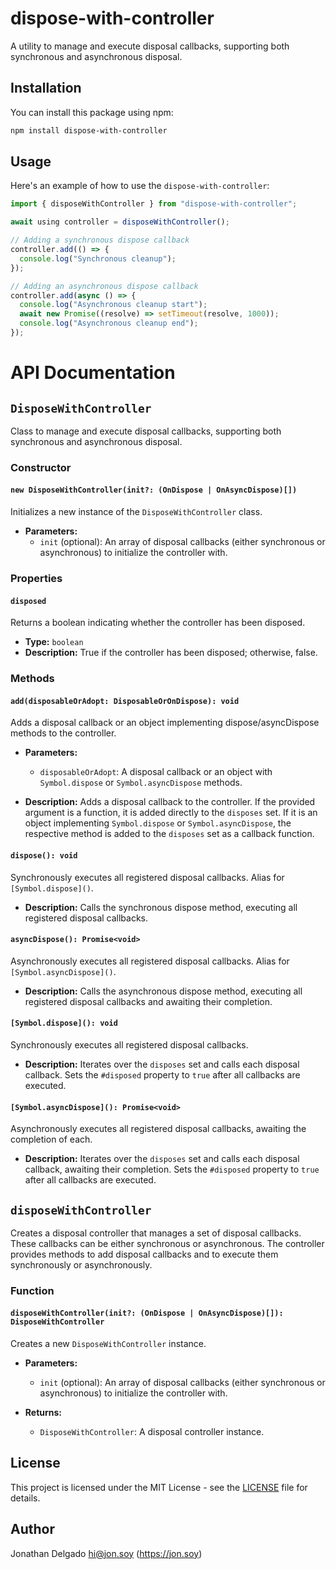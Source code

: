 # dispose-with-controller

A utility to manage and execute disposal callbacks, supporting both synchronous and asynchronous disposal.

## Installation

You can install this package using npm:

```bash
npm install dispose-with-controller
```

## Usage

Here's an example of how to use the `dispose-with-controller`:

```ts
import { disposeWithController } from "dispose-with-controller";

await using controller = disposeWithController();

// Adding a synchronous dispose callback
controller.add(() => {
  console.log("Synchronous cleanup");
});

// Adding an asynchronous dispose callback
controller.add(async () => {
  console.log("Asynchronous cleanup start");
  await new Promise((resolve) => setTimeout(resolve, 1000));
  console.log("Asynchronous cleanup end");
});
```

# API Documentation

## `DisposeWithController`

Class to manage and execute disposal callbacks, supporting both synchronous and asynchronous disposal.

### Constructor

#### `new DisposeWithController(init?: (OnDispose | OnAsyncDispose)[])`

Initializes a new instance of the `DisposeWithController` class.

- **Parameters:**
  - `init` (optional): An array of disposal callbacks (either synchronous or asynchronous) to initialize the controller with.

### Properties

#### `disposed`

Returns a boolean indicating whether the controller has been disposed.

- **Type:** `boolean`
- **Description:** True if the controller has been disposed; otherwise, false.

### Methods

#### `add(disposableOrAdopt: DisposableOrOnDispose): void`

Adds a disposal callback or an object implementing dispose/asyncDispose methods to the controller.

- **Parameters:**

  - `disposableOrAdopt`: A disposal callback or an object with `Symbol.dispose` or `Symbol.asyncDispose` methods.

- **Description:** Adds a disposal callback to the controller. If the provided argument is a function, it is added directly to the `disposes` set. If it is an object implementing `Symbol.dispose` or `Symbol.asyncDispose`, the respective method is added to the `disposes` set as a callback function.

#### `dispose(): void`

Synchronously executes all registered disposal callbacks. Alias for `[Symbol.dispose]()`.

- **Description:** Calls the synchronous dispose method, executing all registered disposal callbacks.

#### `asyncDispose(): Promise<void>`

Asynchronously executes all registered disposal callbacks. Alias for `[Symbol.asyncDispose]()`.

- **Description:** Calls the asynchronous dispose method, executing all registered disposal callbacks and awaiting their completion.

#### `[Symbol.dispose](): void`

Synchronously executes all registered disposal callbacks.

- **Description:** Iterates over the `disposes` set and calls each disposal callback. Sets the `#disposed` property to `true` after all callbacks are executed.

#### `[Symbol.asyncDispose](): Promise<void>`

Asynchronously executes all registered disposal callbacks, awaiting the completion of each.

- **Description:** Iterates over the `disposes` set and calls each disposal callback, awaiting their completion. Sets the `#disposed` property to `true` after all callbacks are executed.

## `disposeWithController`

Creates a disposal controller that manages a set of disposal callbacks. These callbacks can be either synchronous or asynchronous. The controller provides methods to add disposal callbacks and to execute them synchronously or asynchronously.

### Function

#### `disposeWithController(init?: (OnDispose | OnAsyncDispose)[]): DisposeWithController`

Creates a new `DisposeWithController` instance.

- **Parameters:**

  - `init` (optional): An array of disposal callbacks (either synchronous or asynchronous) to initialize the controller with.

- **Returns:**
  - `DisposeWithController`: A disposal controller instance.

## License

This project is licensed under the MIT License - see the [LICENSE](LICENSE) file for details.

## Author

Jonathan Delgado <hi@jon.soy> (https://jon.soy)
